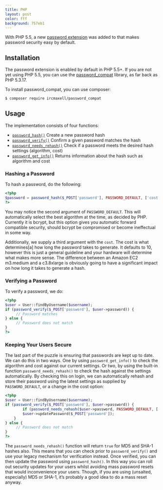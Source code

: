 ```yaml
---
title: PHP
layout: post
color: fff
background: 757eb1
---
```


With PHP 5.5, a new [password extension](http://php.net/password) was added to that makes password security easy by default.

## Installation

The password extension is enabled by default in PHP 5.5+. If you are not yet using PHP 5.5, you can use the [password_compat](https://github.com/ircmaxell/password_compat) library, as far back as PHP 5.3.17.

To install password_compat, you can use composer:

```sh
$ composer require ircmaxell/password_compat
```

## Usage

The implementation consists of four functions:

- [`password_hash()`](http://php.net/password_hash)
	Create a new password hash
- [`password_verify()`](http://php.net/password_verify)
	Confirm a given password matches the hash
- [`password_needs_rehash()`](http://php.net/password_needs_rehash)
	Check if a password meets the desired hash settings (algorithm, cost)
- [`password_get_info()`](http://php.net/password_get_info)
	Returns information about the hash such as algorithm and cost
	
### Hashing a Password
	
To hash a password, do the following:

```php
<?php
$password = password_hash($_POST['password'], PASSWORD_DEFAULT, ['cost' => 11]);
?>
```

You may notice the second argument of `PASSWORD_DEFAULT`. This will automatically select the best algorithm at the time, as decided by PHP. Currently it is bcrypt, but this option gives you automatic forward compatible security, should bcrypt be compromised or become ineffectual in some way.

Additionally, we supply a third argument with the `cost`. The cost is what determines[a] how long the password takes to generate. It defaults to 10, however this is just a general guideline and your hardware will determine what makes more sense. The difference between an Amazon EC2 m3.medium and a c3.8xlarge is obviously going to have a significant impact on how long it takes to generate a hash.

### Verifying a Password

To verify a password, we do:

```php
<?php
$user = User::findByUsername($username);
if (password_verify($_POST['password'], $user->password)) {
     // Password matches
} else {
     // Password does not match
}
?>
```

### Keeping Your Users Secure

The last part of the puzzle is ensuring that passwords are kept up to date. We can do this in two ways. One by using `password_get_info()` to check the algorithm and cost against our current settings. Or two, by using the built-in function `password_needs_rehash()` to check the hash against the settings automatically. By checking this on login, we can automatically rehash and store their password using the latest settings as supplied by `PASSWORD_DEFAULT`, or a change in the cost option:

```php
<?php
$user = User::findByUsername($username);
if (password_verify($_POST['password'], $user->password)) {
        if (password_needs_rehash($user->password, PASSWORD_DEFAULT, ['cost' => 12])) {
        $user->updatePassword($_POST['password']);
    }
} else {
     // Password does not match
}
?>
```

The `password_needs_rehash()` function will return `true` for MD5 and SHA-1 hashes also. This means that you can check prior to `password_verify()` and use your legacy mechanism for verification instead. Once verified, you can then update the password using `password_hash()`. In this way you can roll out security updates for your users whilst avoiding mass password resets that would inconvenience your users. Though, if you are using (unsalted, especially) MD5 or SHA-1, it’s probably a good idea to do a mass reset anyway.

